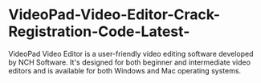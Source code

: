 # VideoPad-Video-Editor-Crack-Registration-Code-Latest-
VideoPad Video Editor is a user-friendly video editing software developed by NCH Software. It's designed for both beginner and intermediate video editors and is available for both Windows and Mac operating systems.
